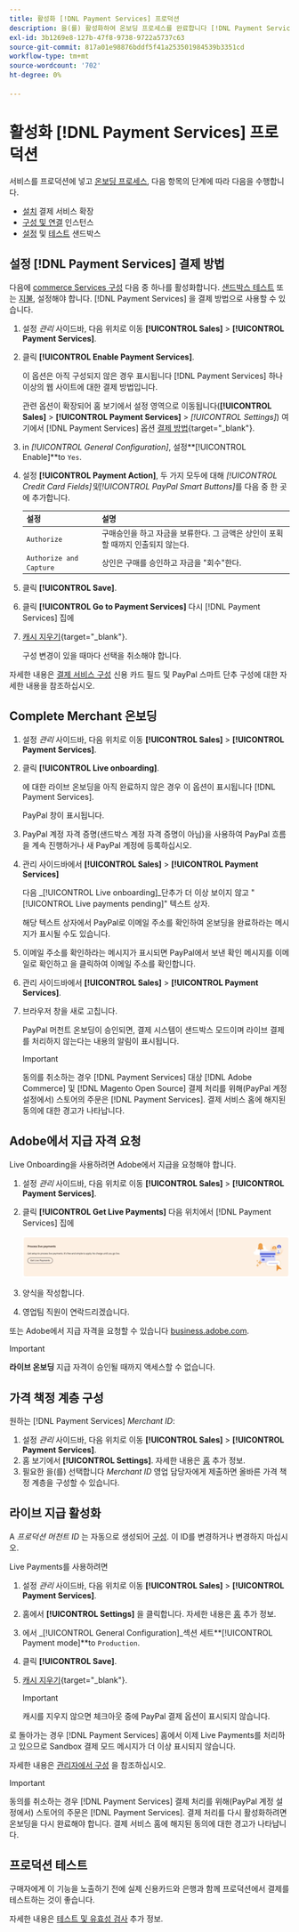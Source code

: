```yaml
---
title: 활성화 [!DNL Payment Services] 프로덕션
description: 을(를) 활성화하여 온보딩 프로세스를 완료합니다 [!DNL Payment Services] 제작 관련
exl-id: 3b1269e8-127b-47f8-9738-9722a5737c63
source-git-commit: 817a01e98876bddf5f41a253501984539b3351cd
workflow-type: tm+mt
source-wordcount: '702'
ht-degree: 0%

---
```


# 활성화 [!DNL Payment Services] 프로덕션

서비스를 프로덕션에 넣고 [온보딩 프로세스](onboard.md), 다음 항목의 단계에 따라 다음을 수행합니다.

* [설치](install.md) 결제 서비스 확장
* [구성 및 연결](connect.md) 인스턴스
* [설정](sandbox.md) 및 [테스트](test-validate.md) 샌드박스

## 설정 [!DNL Payment Services] 결제 방법

다음에 [commerce Services 구성](connect.md#configure-commerce-services) 다음 중 하나를 활성화합니다. [샌드박스 테스트](sandbox.md#enable-sandbox-testing) 또는 [지불](#enable-live-payments), 설정해야 합니다. [!DNL Payment Services] 을 결제 방법으로 사용할 수 있습니다.

1. 설정 _관리_ 사이드바, 다음 위치로 이동 **[!UICONTROL Sales]** > **[!UICONTROL Payment Services]**.
1. 클릭 **[!UICONTROL Enable Payment Services]**.

   이 옵션은 아직 구성되지 않은 경우 표시됩니다 [!DNL Payment Services] 하나 이상의 웹 사이트에 대한 결제 방법입니다.

   관련 옵션이 확장되어 홈 보기에서 설정 영역으로 이동됩니다(**[!UICONTROL Sales]** > **[!UICONTROL Payment Services]** > _[!UICONTROL Settings]_) 여기에서 [!DNL Payment Services] 옵션 [결제 방법](https://docs.magento.com/user-guide/configuration/sales/payment-methods.html){target="_blank"}.

1. in _[!UICONTROL General Configuration]_, 설정&#x200B;**[!UICONTROL Enable]**to `Yes`.
1. 설정 **[!UICONTROL Payment Action]**, 두 가지 모두에 대해 _[!UICONTROL Credit Card Fields]_및_[!UICONTROL PayPal Smart Buttons]_&#x200B;를 다음 중 한 곳에 추가합니다.

   | 설정 | 설명 |
   |---|---|
   | `Authorize` | 구매승인을 하고 자금을 보류한다. 그 금액은 상인이 포획할 때까지 인출되지 않는다. |
   | `Authorize and Capture` | 상인은 구매를 승인하고 자금을 &quot;회수&quot;한다. |

1. 클릭 **[!UICONTROL Save]**.
1. 클릭 **[!UICONTROL Go to Payment Services]** 다시 [!DNL Payment Services] 집에
1. [캐시 지우기](https://docs.magento.com/user-guide/system/cache-management.html){target="_blank"}.

   구성 변경이 있을 때마다 선택을 취소해야 합니다.

자세한 내용은 [결제 서비스 구성](settings.md) 신용 카드 필드 및 PayPal 스마트 단추 구성에 대한 자세한 내용을 참조하십시오.

## Complete Merchant 온보딩

1. 설정 _관리_ 사이드바, 다음 위치로 이동 **[!UICONTROL Sales]** > **[!UICONTROL Payment Services]**.
1. 클릭 **[!UICONTROL Live onboarding]**.

   에 대한 라이브 온보딩을 아직 완료하지 않은 경우 이 옵션이 표시됩니다 [!DNL Payment Services].

   PayPal 창이 표시됩니다.

1. PayPal 계정 자격 증명(샌드박스 계정 자격 증명이 아님)을 사용하여 PayPal 흐름을 계속 진행하거나 새 PayPal 계정에 등록하십시오.
1. 관리 사이드바에서 **[!UICONTROL Sales]** > **[!UICONTROL Payment Services]**

   다음 _[!UICONTROL Live onboarding]_단추가 더 이상 보이지 않고 &quot;[!UICONTROL Live payments pending]&quot; 텍스트 상자.

   해당 텍스트 상자에서 PayPal로 이메일 주소를 확인하여 온보딩을 완료하라는 메시지가 표시될 수도 있습니다.

1. 이메일 주소를 확인하라는 메시지가 표시되면 PayPal에서 보낸 확인 메시지를 이메일로 확인하고 을 클릭하여 이메일 주소를 확인합니다.
1. 관리 사이드바에서 **[!UICONTROL Sales]** > **[!UICONTROL Payment Services]**.
1. 브라우저 창을 새로 고칩니다.

   PayPal 머천트 온보딩이 승인되면, 결제 시스템이 샌드박스 모드이며 라이브 결제를 처리하지 않는다는 내용의 알림이 표시됩니다.

   >[!IMPORTANT]
   >
   >동의를 취소하는 경우 [!DNL Payment Services] 대상 [!DNL Adobe Commerce] 및 [!DNL Magento Open Source] 결제 처리를 위해(PayPal 계정 설정에서) 스토어의 주문은 [!DNL Payment Services]. 결제 서비스 홈에 해지된 동의에 대한 경고가 나타납니다.

## Adobe에서 지급 자격 요청

Live Onboarding을 사용하려면 Adobe에서 지급을 요청해야 합니다.

1. 설정 _관리_ 사이드바, 다음 위치로 이동 **[!UICONTROL Sales]** > **[!UICONTROL Payment Services]**.
1. 클릭 **[!UICONTROL Get Live Payments]** 다음 위치에서 [!DNL Payment Services] 집에

   ![권한 요청](assets/request-entitlements.png)

1. 양식을 작성합니다.
1. 영업팀 직원이 연락드리겠습니다.

또는 Adobe에서 지급 자격을 요청할 수 있습니다 [business.adobe.com](https://business.adobe.com/resources/payment-services.html).

>[!IMPORTANT]
>
>**라이브 온보딩** 지급 자격이 승인될 때까지 액세스할 수 없습니다.

## 가격 책정 계층 구성

원하는 [!DNL Payment Services] _Merchant ID_:


1. 설정 _관리_ 사이드바, 다음 위치로 이동 **[!UICONTROL Sales]** > **[!UICONTROL Payment Services]**.
1. 홈 보기에서 **[!UICONTROL Settings]**. 자세한 내용은 [홈](payments-home.md) 추가 정보.
1. 필요한 을(를) 선택합니다 _Merchant ID_ 영업 담당자에게 제출하면 올바른 가격 책정 계층을 구성할 수 있습니다.

## 라이브 지급 활성화

A _프로덕션 머천트 ID_ 는 자동으로 생성되어 [구성](configure-admin.md). 이 ID를 변경하거나 변경하지 마십시오.

Live Payments를 사용하려면

1. 설정 _관리_ 사이드바, 다음 위치로 이동 **[!UICONTROL Sales]** > **[!UICONTROL Payment Services]**.
1. 홈에서 **[!UICONTROL Settings]** 을 클릭합니다. 자세한 내용은 [홈](payments-home.md) 추가 정보.
1. 에서 _[!UICONTROL General Configuration]_섹션 세트&#x200B;**[!UICONTROL Payment mode]**to `Production`.
1. 클릭 **[!UICONTROL Save]**.
1. [캐시 지우기](https://docs.magento.com/user-guide/system/cache-management.html){target="_blank"}.

   >[!IMPORTANT]
   >
   >캐시를 지우지 않으면 체크아웃 중에 PayPal 결제 옵션이 표시되지 않습니다.

로 돌아가는 경우 [!DNL Payment Services] 홈에서 이제 Live Payments를 처리하고 있으므로 Sandbox 결제 모드 메시지가 더 이상 표시되지 않습니다.

자세한 내용은 [관리자에서 구성](configure-admin.md) 을 참조하십시오.

>[!IMPORTANT]
>
>동의를 취소하는 경우 [!DNL Payment Services] 결제 처리를 위해(PayPal 계정 설정에서) 스토어의 주문은 [!DNL Payment Services]. 결제 처리를 다시 활성화하려면 온보딩을 다시 완료해야 합니다. 결제 서비스 홈에 해지된 동의에 대한 경고가 나타납니다.

## 프로덕션 테스트

구매자에게 이 기능을 노출하기 전에 실제 신용카드와 은행과 함께 프로덕션에서 결제를 테스트하는 것이 좋습니다.

자세한 내용은 [테스트 및 유효성 검사](test-validate.md) 추가 정보.
